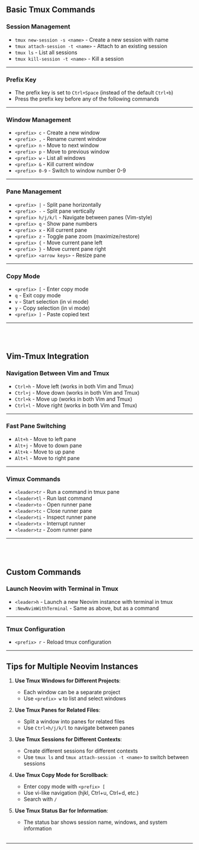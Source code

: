 ## Basic Tmux Commands

### Session Management
- `tmux new-session -s <name>` - Create a new session with name
- `tmux attach-session -t <name>` - Attach to an existing session
- `tmux ls` - List all sessions
- `tmux kill-session -t <name>` - Kill a session
---

### Prefix Key
- The prefix key is set to `Ctrl+Space` (instead of the default `Ctrl+b`)
- Press the prefix key before any of the following commands
---

### Window Management
- `<prefix> c` - Create a new window
- `<prefix> ,` - Rename current window
- `<prefix> n` - Move to next window
- `<prefix> p` - Move to previous window
- `<prefix> w` - List all windows
- `<prefix> &` - Kill current window
- `<prefix> 0-9` - Switch to window number 0-9
---

### Pane Management
- `<prefix> |` - Split pane horizontally
- `<prefix> -` - Split pane vertically
- `<prefix> h/j/k/l` - Navigate between panes (Vim-style)
- `<prefix> q` - Show pane numbers
- `<prefix> x` - Kill current pane
- `<prefix> z` - Toggle pane zoom (maximize/restore)
- `<prefix> {` - Move current pane left
- `<prefix> }` - Move current pane right
- `<prefix> <arrow keys>` - Resize pane
---

### Copy Mode
- `<prefix> [` - Enter copy mode
- `q` - Exit copy mode
- `v` - Start selection (in vi mode)
- `y` - Copy selection (in vi mode)
- `<prefix> ]` - Paste copied text
---
<br/><br/>

## Vim-Tmux Integration

### Navigation Between Vim and Tmux
- `Ctrl+h` - Move left (works in both Vim and Tmux)
- `Ctrl+j` - Move down (works in both Vim and Tmux)
- `Ctrl+k` - Move up (works in both Vim and Tmux)
- `Ctrl+l` - Move right (works in both Vim and Tmux)
---

### Fast Pane Switching
- `Alt+h` - Move to left pane
- `Alt+j` - Move to down pane
- `Alt+k` - Move to up pane
- `Alt+l` - Move to right pane
---

### Vimux Commands
- `<leader>tr` - Run a command in tmux pane
- `<leader>tl` - Run last command
- `<leader>to` - Open runner pane
- `<leader>tc` - Close runner pane
- `<leader>ti` - Inspect runner pane
- `<leader>tx` - Interrupt runner
- `<leader>tz` - Zoom runner pane
---
<br/><br/>

## Custom Commands

### Launch Neovim with Terminal in Tmux
- `<leader>h` - Launch a new Neovim instance with terminal in tmux
- `:NewNvimWithTerminal` - Same as above, but as a command
---

### Tmux Configuration
- `<prefix> r` - Reload tmux configuration
---

## Tips for Multiple Neovim Instances

1. **Use Tmux Windows for Different Projects**:
   - Each window can be a separate project
   - Use `<prefix> w` to list and select windows

2. **Use Tmux Panes for Related Files**:
   - Split a window into panes for related files
   - Use `Ctrl+h/j/k/l` to navigate between panes

3. **Use Tmux Sessions for Different Contexts**:
   - Create different sessions for different contexts
   - Use `tmux ls` and `tmux attach-session -t <name>` to switch between sessions

4. **Use Tmux Copy Mode for Scrollback**:
   - Enter copy mode with `<prefix> [`
   - Use vi-like navigation (hjkl, Ctrl+u, Ctrl+d, etc.)
   - Search with `/`

5. **Use Tmux Status Bar for Information**:
   - The status bar shows session name, windows, and system information
<br/><br/>
---
